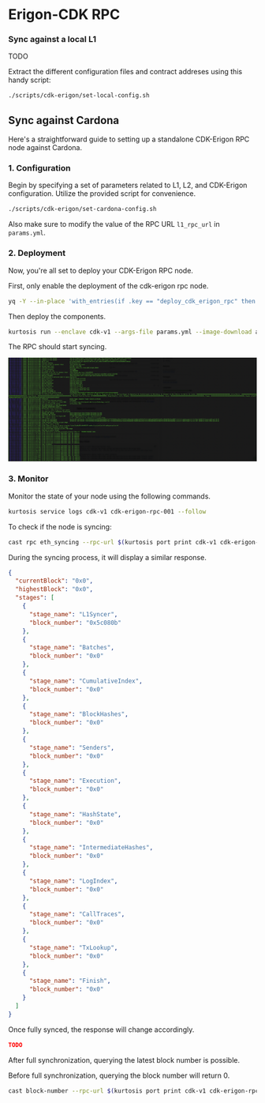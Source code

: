 # Erigon-CDK RPC

### Sync against a local L1

TODO

Extract the different configuration files and contract addreses using this handy script:

```bash
./scripts/cdk-erigon/set-local-config.sh
```

## Sync against Cardona

Here's a straightforward guide to setting up a standalone CDK-Erigon RPC node against Cardona.

### 1. Configuration

Begin by specifying a set of parameters related to L1, L2, and CDK-Erigon configuration. Utilize the provided script for convenience.

```bash
./scripts/cdk-erigon/set-cardona-config.sh
```

Also make sure to modify the value of the RPC URL `l1_rpc_url` in `params.yml`.

### 2. Deployment

Now, you're all set to deploy your CDK-Erigon RPC node.

First, only enable the deployment of the cdk-erigon rpc node.

```bash
yq -Y --in-place 'with_entries(if .key == "deploy_cdk_erigon_rpc" then .value = true elif .value | type == "boolean" then .value = false else . end)' params.yml
```

Then deploy the components.

```bash
kurtosis run --enclave cdk-v1 --args-file params.yml --image-download always .
```

The RPC should start syncing.

![cdk-erigon-rpc-syncing](./cdk-erigon-rpc-syncing.png)

### 3. Monitor

Monitor the state of your node using the following commands.

```bash
kurtosis service logs cdk-v1 cdk-erigon-rpc-001 --follow
```

To check if the node is syncing:

```bash
cast rpc eth_syncing --rpc-url $(kurtosis port print cdk-v1 cdk-erigon-rpc-001 rpc) | jq
```

During the syncing process, it will display a similar response.

```json
{
  "currentBlock": "0x0",
  "highestBlock": "0x0",
  "stages": [
    {
      "stage_name": "L1Syncer",
      "block_number": "0x5c080b"
    },
    {
      "stage_name": "Batches",
      "block_number": "0x0"
    },
    {
      "stage_name": "CumulativeIndex",
      "block_number": "0x0"
    },
    {
      "stage_name": "BlockHashes",
      "block_number": "0x0"
    },
    {
      "stage_name": "Senders",
      "block_number": "0x0"
    },
    {
      "stage_name": "Execution",
      "block_number": "0x0"
    },
    {
      "stage_name": "HashState",
      "block_number": "0x0"
    },
    {
      "stage_name": "IntermediateHashes",
      "block_number": "0x0"
    },
    {
      "stage_name": "LogIndex",
      "block_number": "0x0"
    },
    {
      "stage_name": "CallTraces",
      "block_number": "0x0"
    },
    {
      "stage_name": "TxLookup",
      "block_number": "0x0"
    },
    {
      "stage_name": "Finish",
      "block_number": "0x0"
    }
  ]
}
```

Once fully synced, the response will change accordingly.

```json
TODO
```

After full synchronization, querying the latest block number is possible.

Before full synchronization, querying the block number will return 0.

```bash
cast block-number --rpc-url $(kurtosis port print cdk-v1 cdk-erigon-rpc-001 rpc)
```
